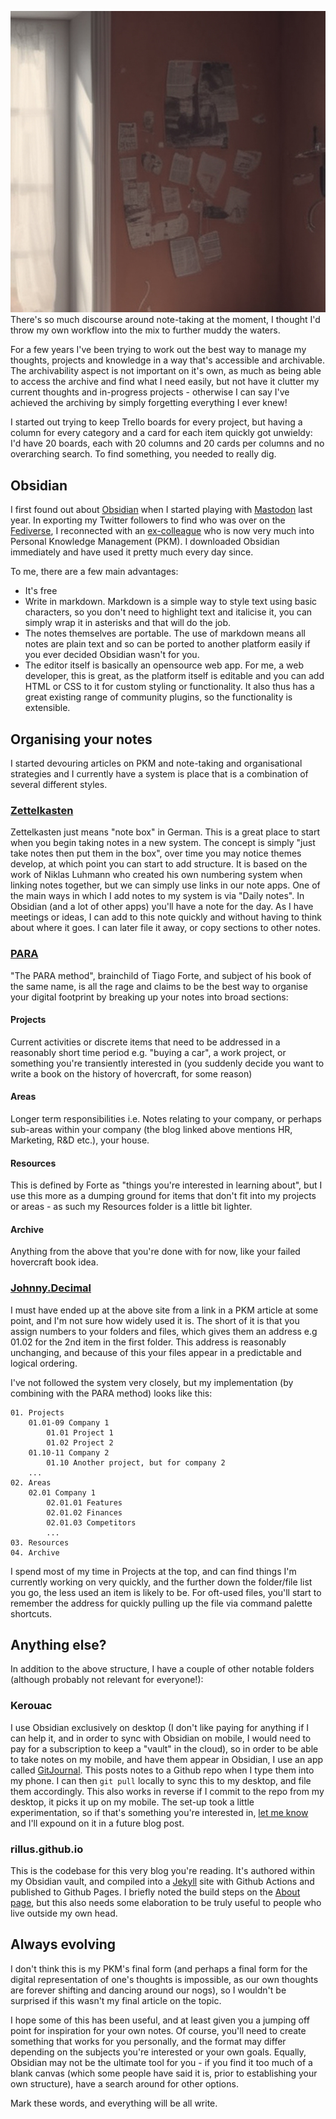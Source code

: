![](/assets/notes.jpg)
There's so much discourse around note-taking at the moment, I thought I'd throw my own workflow into the mix to further muddy the waters.

For a few years I've been trying to work out the best way to manage my thoughts, projects and knowledge in a way that's accessible and archivable. The archivability aspect is not important on it's own, as much as being able to access the archive and find what I need easily, but not have it clutter my current thoughts and in-progress projects - otherwise I can say I've achieved the archiving by simply forgetting everything I ever knew!

I started out trying to keep Trello boards for every project, but having a column for every category and a card for each item quickly got unwieldy: I'd have 20 boards, each with 20 columns and 20 cards per columns and no overarching search. To find something, you needed to really dig.

## Obsidian
I first found out about [Obsidian](https://obsidian.md/) when I started playing with [Mastodon](https://mastodon.social) last year. In exporting my Twitter followers to find who was over on the [Fediverse](https://en.wikipedia.org/wiki/Fediverse), I reconnected with an [ex-colleague](https://pkm.social/@pd) who is now very much into Personal Knowledge Management (PKM). I downloaded Obsidian immediately and have used it pretty much every day since.

To me, there are a few main advantages:
- It's free
- Write in markdown. Markdown is a simple way to style text using basic characters, so you don't need to highlight text and italicise it, you can simply wrap it in asterisks and that will do the job.
- The notes themselves are portable. The use of markdown means all notes are plain text and so can be ported to another platform easily if you ever decided Obsidian wasn't for you.
- The editor itself is basically an opensource web app. For me, a web developer, this is great, as the platform itself is editable and you can add HTML or CSS to it for custom styling or functionality. It also thus has a great existing range of community plugins, so the functionality is extensible.
 
## Organising your notes
I started devouring articles on PKM and note-taking and organisational strategies and I currently have a system is place that is a combination of several different styles.
### [Zettelkasten](https://zettelkasten.de/posts/overview/)
Zettelkasten just means "note box" in German. This is a great place to start when you begin taking notes in a new system. The concept is simply "just take notes then put them in the box", over time you may notice themes develop, at which point you can start to add structure. It is based on the work of Niklas Luhmann who created his own numbering system when linking notes together, but we can simply use links in our note apps.
One of the main ways in which I add notes to my system is via "Daily notes". In Obsidian (and a lot of other apps) you'll have a note for the day. As I have meetings or ideas, I can add to this note quickly and without having to think about where it goes. I can later file it away, or copy sections to other notes.
### [PARA](https://fortelabs.com/blog/para/)
"The PARA method", brainchild of Tiago Forte, and subject of his book of the same name, is all the rage and claims to be the best way to organise your digital footprint by breaking up your notes into broad sections:
#### Projects
Current activities or discrete items that need to be addressed in a reasonably short time period e.g. "buying a car", a work project, or something you're transiently interested in (you suddenly decide you want to write a book on the history of hovercraft, for some reason)
#### Areas
Longer term responsibilities i.e. Notes relating to your company, or perhaps sub-areas within your company (the blog linked above mentions HR, Marketing, R&D etc.), your house.
#### Resources
This is defined by Forte as "things you're interested in learning about", but I use this more as a dumping ground for items that don't fit into my projects or areas - as such my Resources folder is a little bit lighter.
#### Archive
Anything from the above that you're done with for now, like your failed hovercraft book idea.
### [Johnny.Decimal](https://johnnydecimal.com/)
I must have ended up at the above site from a link in a PKM article at some point, and I'm not sure how widely used it is. The short of it is that you assign numbers to your folders and files, which gives them an address e.g 01.02 for the 2nd item in the first folder. This address is reasonably unchanging, and because of this your files appear in a predictable and logical ordering.

I've not followed the system very closely, but my implementation (by combining with the PARA method) looks like this:
```
01. Projects
	01.01-09 Company 1
		01.01 Project 1
		01.02 Project 2
	01.10-11 Company 2
		01.10 Another project, but for company 2
	...	
02. Areas
	02.01 Company 1
		02.01.01 Features
		02.01.02 Finances
		02.01.03 Competitors
		...
03. Resources
04. Archive	
```

I spend most of my time in Projects at the top, and can find things I'm currently working on very quickly, and the further down the folder/file list you go, the less used an item is likely to be. For oft-used files, you'll start to remember the address for quickly pulling up the file via command palette shortcuts.
## Anything else?
In addition to the above structure, I have a couple of other notable folders (although probably not relevant for everyone!):
### Kerouac
I use Obsidian exclusively on desktop (I don't like paying for anything if I can help it, and in order to sync with Obsidian on mobile, I would need to pay for a subscription to keep a "vault" in the cloud), so in order to be able to take notes on my mobile, and have them appear in Obsidian, I use an app called [GitJournal](https://gitjournal.io/). This posts notes to a Github repo when I type them into my phone. I can then `git pull` locally to sync this to my desktop, and file them accordingly. This also works in reverse if I commit to the repo from my desktop, it picks it up on my mobile. The set-up took a little experimentation, so if that's something you're interested in, [let me know](mailto:riley@ramone.co) and I'll expound on it in a future blog post.
### rillus.github.io
This is the codebase for this very blog you're reading. It's authored within my Obsidian vault, and compiled into a [Jekyll](https://jekyllrb.com/) site with Github Actions and published to Github Pages. I briefly noted the build steps on the [About page](https://ramone.co/about/), but this also needs some elaboration to be truly useful to people who live outside my own head.
## Always evolving
I don't think this is my PKM's final form (and perhaps a final form for the digital representation of one's thoughts is impossible, as our own thoughts are forever shifting and dancing around our nogs), so I wouldn't be surprised if this wasn't my final article on the topic.

I hope some of this has been useful, and at least given you a jumping off point for inspiration for your own notes. Of course, you'll need to create something that works for you personally, and the format may differ depending on the subjects you're interested or your own goals. Equally, Obsidian may not be the ultimate tool for you - if you find it too much of a blank canvas (which some people have said it is, prior to establishing your own structure), have a search around for other options.

Mark these words, and everything will be all write.